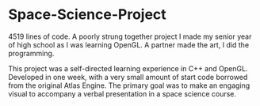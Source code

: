 # Space-Science-Project

4519 lines of code. A poorly strung together project I made my senior year of high school as I was learning OpenGL. A partner made the art, I did the programming.

This project was a self-directed learning experience in C++ and OpenGL. Developed in one week, with a very small amount of start code borrowed from the original Atlas Engine. The primary goal was to make an engaging visual to accompany a verbal presentation in a space science course.
